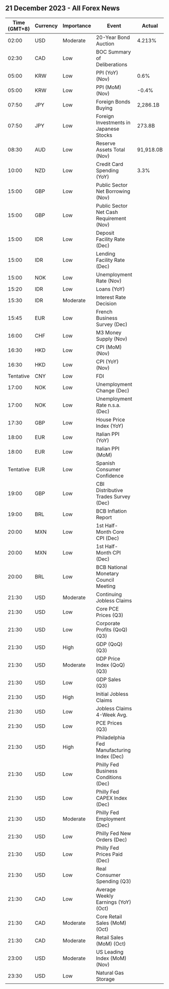## 21 December 2023 - All Forex News

| Time (GMT+8) | Currency | Importance | Event | Actual | Forecast | Previous |
|------|----------|------------|-------|--------|----------|----------|
| 02:00 | USD | Moderate | 20-Year Bond Auction | 4.213% |  | 4.780% |
| 02:30 | CAD | Low | BOC Summary of Deliberations |  |  |  |
| 05:00 | KRW | Low | PPI (YoY) (Nov) | 0.6% |  | 0.8% |
| 05:00 | KRW | Low | PPI (MoM) (Nov) | -0.4% |  | -0.1% |
| 07:50 | JPY | Low | Foreign Bonds Buying | 2,286.1B |  | -1,079.5B |
| 07:50 | JPY | Low | Foreign Investments in Japanese Stocks | 273.8B |  | -992.0B |
| 08:30 | AUD | Low | Reserve Assets Total (Nov) | 91,918.0B |  | 94,568.0B |
| 10:00 | NZD | Low | Credit Card Spending (YoY) | 3.3% |  | -2.8% |
| 15:00 | GBP | Low | Public Sector Net Borrowing (Nov) |  | 11.90B | 13.97B |
| 15:00 | GBP | Low | Public Sector Net Cash Requirement (Nov) |  |  | 13.329B |
| 15:00 | IDR | Low | Deposit Facility Rate (Dec) |  | 5.25% | 5.25% |
| 15:00 | IDR | Low | Lending Facility Rate (Dec) |  | 6.75% | 6.75% |
| 15:00 | NOK | Low | Unemployment Rate (Nov) |  |  | 3.6% |
| 15:20 | IDR | Low | Loans (YoY) |  |  | 8.99% |
| 15:30 | IDR | Moderate | Interest Rate Decision |  | 6.00% | 6.00% |
| 15:45 | EUR | Low | French Business Survey (Dec) |  | 98 | 99 |
| 16:00 | CHF | Low | M3 Money Supply (Nov) |  |  | 1,132.5B |
| 16:30 | HKD | Low | CPI (MoM) (Nov) |  |  | 1.00% |
| 16:30 | HKD | Low | CPI (YoY) (Nov) |  | 2.70% | 2.70% |
| Tentative | CNY | Low | FDI |  |  | -9.40% |
| 17:00 | NOK | Low | Unemployment Change (Dec) |  |  | 68.82K |
| 17:00 | NOK | Low | Unemployment Rate n.s.a. (Dec) |  | 1.90% | 1.80% |
| 17:30 | GBP | Low | House Price Index (YoY) |  | 0.0% | -0.1% |
| 18:00 | EUR | Low | Italian PPI (YoY) |  |  | -9.5% |
| 18:00 | EUR | Low | Italian PPI (MoM) |  |  | 1.5% |
| Tentative | EUR | Low | Spanish Consumer Confidence |  |  | 77.2 |
| 19:00 | GBP | Low | CBI Distributive Trades Survey (Dec) |  | -12 | -11 |
| 19:00 | BRL | Low | BCB Inflation Report |  |  |  |
| 20:00 | MXN | Low | 1st Half-Month Core CPI (Dec) |  | 0.50% | 0.20% |
| 20:00 | MXN | Low | 1st Half-Month CPI (Dec) |  | 0.40% | 0.63% |
| 20:00 | BRL | Low | BCB National Monetary Council Meeting |  |  |  |
| 21:30 | USD | Moderate | Continuing Jobless Claims |  | 1,888K | 1,876K |
| 21:30 | USD | Low | Core PCE Prices (Q3) |  | 2.30% | 3.70% |
| 21:30 | USD | Low | Corporate Profits (QoQ) (Q3) |  | 4.1% | 0.5% |
| 21:30 | USD | High | GDP (QoQ) (Q3) |  | 5.2% | 2.1% |
| 21:30 | USD | Moderate | GDP Price Index (QoQ) (Q3) |  | 3.5% | 1.7% |
| 21:30 | USD | Low | GDP Sales (Q3) |  | 3.7% | 2.1% |
| 21:30 | USD | High | Initial Jobless Claims |  | 214K | 202K |
| 21:30 | USD | Low | Jobless Claims 4-Week Avg. |  |  | 213.25K |
| 21:30 | USD | Low | PCE Prices (Q3) |  | 2.8% | 2.5% |
| 21:30 | USD | High | Philadelphia Fed Manufacturing Index (Dec) |  | -3.0 | -5.9 |
| 21:30 | USD | Low | Philly Fed Business Conditions (Dec) |  |  | -2.1 |
| 21:30 | USD | Low | Philly Fed CAPEX Index (Dec) |  |  | -1.30 |
| 21:30 | USD | Moderate | Philly Fed Employment (Dec) |  |  | 0.8 |
| 21:30 | USD | Low | Philly Fed New Orders (Dec) |  |  | 1.3 |
| 21:30 | USD | Low | Philly Fed Prices Paid (Dec) |  |  | 14.80 |
| 21:30 | USD | Low | Real Consumer Spending (Q3) |  | 3.6% | 3.6% |
| 21:30 | CAD | Low | Average Weekly Earnings (YoY) (Oct) |  |  | 4.00% |
| 21:30 | CAD | Moderate | Core Retail Sales (MoM) (Oct) |  | 0.5% | 0.2% |
| 21:30 | CAD | Moderate | Retail Sales (MoM) (Oct) |  |  | 0.6% |
| 23:00 | USD | Moderate | US Leading Index (MoM) (Nov) |  | -0.4% | -0.8% |
| 23:30 | USD | Low | Natural Gas Storage |  | -82B | -55B |
